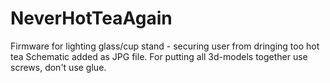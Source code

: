 # NeverHotTeaAgain
Firmware for lighting glass/cup stand - securing user from dringing too hot tea
Schematic added as JPG file.
For putting all 3d-models together use screws, don't use glue. 
